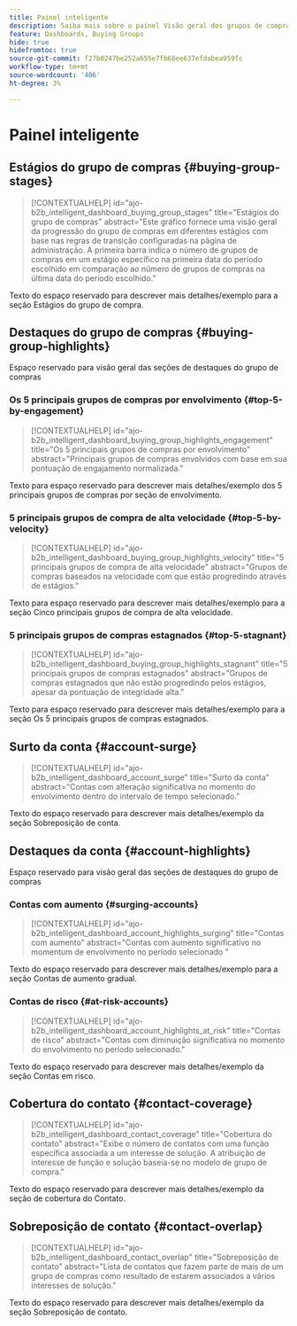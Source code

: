 ```yaml
---
title: Painel inteligente
description: Saiba mais sobre o painel Visão geral dos grupos de compra e como ele permite a transferência de vendas da equipe de marketing.
feature: Dashboards, Buying Groups
hide: true
hidefromtoc: true
source-git-commit: f27b0247be252a655e7fb68ee637efdabea959fc
workflow-type: tm+mt
source-wordcount: '406'
ht-degree: 3%

---
```


# Painel inteligente


## Estágios do grupo de compras {#buying-group-stages}

>[!CONTEXTUALHELP]
>id="ajo-b2b_intelligent_dashboard_buying_group_stages"
>title="Estágios do grupo de compras"
>abstract="Este gráfico fornece uma visão geral da progressão do grupo de compras em diferentes estágios com base nas regras de transição configuradas na página de administração. A primeira barra indica o número de grupos de compras em um estágio específico na primeira data do período escolhido em comparação ao número de grupos de compras na última data do período escolhido."

Texto do espaço reservado para descrever mais detalhes/exemplo para a seção Estágios do grupo de compra.

## Destaques do grupo de compras {#buying-group-highlights}

Espaço reservado para visão geral das seções de destaques do grupo de compras

### Os 5 principais grupos de compras por envolvimento {#top-5-by-engagement}

>[!CONTEXTUALHELP]
>id="ajo-b2b_intelligent_dashboard_buying_group_highlights_engagement"
>title="Os 5 principais grupos de compras por envolvimento"
>abstract="Principais grupos de compras envolvidos com base em sua pontuação de engajamento normalizada."

Texto para espaço reservado para descrever mais detalhes/exemplo dos 5 principais grupos de compras por seção de envolvimento.

### 5 principais grupos de compra de alta velocidade {#top-5-by-velocity}

>[!CONTEXTUALHELP]
>id="ajo-b2b_intelligent_dashboard_buying_group_highlights_velocity"
>title="5 principais grupos de compra de alta velocidade"
>abstract="Grupos de compras baseados na velocidade com que estão progredindo através de estágios."

Texto para espaço reservado para descrever mais detalhes/exemplo para a seção Cinco principais grupos de compra de alta velocidade.

### 5 principais grupos de compras estagnados {#top-5-stagnant}

>[!CONTEXTUALHELP]
>id="ajo-b2b_intelligent_dashboard_buying_group_highlights_stagnant"
>title="5 principais grupos de compras estagnados"
>abstract="Grupos de compras estagnados que não estão progredindo pelos estágios, apesar da pontuação de integridade alta."

Texto para espaço reservado para descrever mais detalhes/exemplo para a seção Os 5 principais grupos de compras estagnados.

## Surto da conta {#account-surge}

>[!CONTEXTUALHELP]
>id="ajo-b2b_intelligent_dashboard_account_surge"
>title="Surto da conta"
>abstract="Contas com alteração significativa no momento do envolvimento dentro do intervalo de tempo selecionado."

Texto do espaço reservado para descrever mais detalhes/exemplo da seção Sobreposição de conta.

## Destaques da conta {#account-highlights}

Espaço reservado para visão geral das seções de destaques do grupo de compras

### Contas com aumento {#surging-accounts}

>[!CONTEXTUALHELP]
>id="ajo-b2b_intelligent_dashboard_account_highlights_surging"
>title="Contas com aumento"
>abstract="Contas com aumento significativo no momentum de envolvimento no período selecionado "

Texto do espaço reservado para descrever mais detalhes/exemplo para a seção Contas de aumento gradual.

### Contas de risco {#at-risk-accounts}

>[!CONTEXTUALHELP]
>id="ajo-b2b_intelligent_dashboard_account_highlights_at_risk"
>title="Contas de risco"
>abstract="Contas com diminuição significativa no momento do envolvimento no período selecionado."

Texto do espaço reservado para descrever mais detalhes/exemplo da seção Contas em risco.

## Cobertura do contato {#contact-coverage}

>[!CONTEXTUALHELP]
>id="ajo-b2b_intelligent_dashboard_contact_coverage"
>title="Cobertura do contato"
>abstract="Exibe o número de contatos com uma função específica associada a um interesse de solução. A atribuição de interesse de função e solução baseia-se no modelo de grupo de compra."

Texto do espaço reservado para descrever mais detalhes/exemplo da seção de cobertura do Contato.

## Sobreposição de contato {#contact-overlap}

>[!CONTEXTUALHELP]
>id="ajo-b2b_intelligent_dashboard_contact_overlap"
>title="Sobreposição de contato"
>abstract="Lista de contatos que fazem parte de mais de um grupo de compras como resultado de estarem associados a vários interesses de solução."

Texto do espaço reservado para descrever mais detalhes/exemplo da seção Sobreposição de contato.
